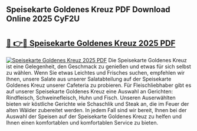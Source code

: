 ## Speisekarte Goldenes Kreuz PDF Download Online 2025 CyF2U

# <h2><a href="http://gccevo.nevu.top/?p=Speisekarte+Goldenes+Kreuz">🔗 👉🔴 Speisekarte Goldenes Kreuz 2025 PDF</a></h2>

[![Speisekarte Goldenes Kreuz 2025 PDF](https://i.imgur.com/dBaPXMq.png)](http://gccevo.nevu.top/?p=Speisekarte+Goldenes+Kreuz)
Die Speisekarte Goldenes Kreuz ist eine Gelegenheit, den Geschmack zu genießen und etwas für sich selbst zu wählen. Wenn Sie etwas Leichtes und Frisches suchen, empfehlen wir Ihnen, unsere Salate aus unserer Salatabteilung auf der Speisekarte Goldenes Kreuz unserer Cafeteria zu probieren. Für Fleischliebhaber gibt es auf unserer Speisekarte Goldenes Kreuz eine Auswahl an Gerichten: Rindfleisch, Schweinefleisch, Huhn und Fisch. Unseren Auserwählten bieten wir köstliche Gerichte wie Schaschlik und Steak an, die im Feuer der alten Wälder zubereitet werden. In jedem Fall sind wir bereit, Ihnen bei der Auswahl der Speisen auf der Speisekarte Goldenes Kreuz zu helfen und Ihnen einen komfortablen und komfortablen Service zu bieten.
